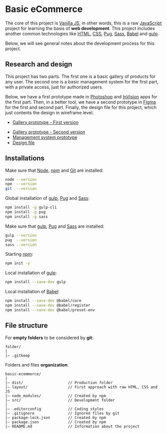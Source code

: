 # Basic eCommerce

The core of this project is [Vanilla JS][VanillaJS], in other words, this is a raw [JavaScript][JavaScript] project for learning the basis of **web development**.
This project includes another common technologies like [HTML][HTML], [CSS][CSS], [Pug][Pug], [Sass][Sass], [Babel][Babel] and [gulp][gulp].

Below, we will see general notes about the development process for this project.

## Research and design

This project has two parts. The first one is a basic gallery of products for any user. The second one is a basic management system for the first part, with a private access, just for authorized users.

Below, we have a first prototype made in [Photoshop][Photoshop] and [InVision][InVision] apps for the first part. Then, in a better tool, we have a second prototype in [Figma][Figma] for the first and second part. Finally, the design file for this project, which just contents the design in wireframe level.

- [Gallery prototype - First version](https://invis.io/RDSCSNI6ZKT#/366546754_Wireframe_-_Home)
<!-- TODO: -->
- [Gallery prototype - Second version]()
- [Management system prototype]()
- [Design file]()

## Installations

Make sure that [Node][Node], [npm][npm] and [Git][Git] are installed:

```bash
node --version
npm  --version
git  --version
```

Global installation of [gulp], [Pug] and [Sass]:

```bash
npm install -g gulp-cli
npm install -g pug
npm install -g sass
```

Make sure that [gulp][gulp], [Pug][Pug] and [Sass][Sass] are installed:

```bash
gulp --version
pug  --version
sass --version
```

Starting [npm][npm]:

```bash
npm init -y
```

Local installation of [gulp]:

```bash
npm install --save-dev gulp
```

Local installation of [Babel]:

```bash
npm install --save-dev @babel/core
npm install --save-dev @babel/register
npm install --save-dev @babel/preset-env
```

<!-- Installation of [gulp] plugins:

```bash
# npm install --save-dev gulp-babel
# npm install --save-dev gulp-terser
# npm install --save-dev gulp-concat

# npm install --save-dev gulp-htmlmin

# npm install --save-dev gulp-postcss
# npm install --save-dev gulp-cssnano
# npm install --save-dev gulp-autoprefixer

# npm install --save-dev gulp-pug

# npm install --save-dev gulp-sass
# npm install --save-dev gulp-purgecss

# npm install --save-dev gulp-cache-bust
# npm install --save-dev gulp-imagemin
# npm install --save-dev browser-sync
# npm install --save-dev gulp-plumber

# npm install --save-dev gulp-rename
# npm install --save-dev @cedx/gulp-php-minify

# npm install --save-dev eslint
# npm install --save-dev gulp-eslint

# npx eslint --init
# .eslintrc.json
``` -->

## File structure

For **empty folders** to be considered by **git**:

```
folder/
|
|— .gitkeep
```

Folders and files **organization**:

```
basic-ecommerce/
|
|— dist/                    // Production folder
|— layout/                  // First approach with raw HTML, CSS and JS
|— node_modules/            // Created by npm
|— src/                     // Development folder
|
|— .editorconfig            // Coding styles
|— .gitignore               // Ignored files by git
|— package-lock.json        // Created by npm
|— package.json             // Created by npm
|— README.md                // Information about the project
```

<!--
|— .babelrc                 // Para la sintaxis de ES6
|— .browserslistrc          // Automatizar los respaldos de JS
|— .eslintrc.json           // Configuración de la sintaxis JS
|— .htaccess                // Redirección a la aplicación (Sólo local)
|— composer.json            // Creado con composer
|— composer.lock            // Creado con composer
|— composer.phar            // Creado con composer
|— gulpfile.babel.js        // Tareas de gulp
|— gulpfile.mjs             // Tareas de gulp
-->

<!--
|— database/                // Bases de datos
|
|— dist/                    // Lo que se subirá al servidor
|   |
|   |— app/                 // Lo que correrá en el servidor
|   |   |
|   |   |— config/          // Constantes globales del proyecto
|   |   |— controllers/     // Controladores
|   |   |— helpers/         // Utilitarios
|   |   |— libraries/       // Clases base del proyecto
|   |   |— models/          // Modelos
|   |   |— vendor/          // Librerías de terceros
|   |   |— views/           // Vistas
|   |
|   |— public/              // Lo que correrá en el cliente
|       |
|       |— assets/          // Imágenes, íconos, etc.
|       |— css/
|       |— data/
|       |— js/
|
|
|— src/                     // Directorio de desarrollo front-end
|   |
|   |— sass/
|   |   |
|   |   |— base/
|   |   |— components/
|   |   |— config/
|   |   |— layout/
|   |   |— mixins/
|   |
|   |— scripts/
|   |
|   |— views/
|       |
|       |— components/      // Mixins
|       |— config/          // Variables y constantes globales
|       |— includes/        // Contenido listo para todas las páginas
|       |— pages/           // Páginas listas para compilación
|       |— sections/        // Contenido listo para algunas páginas
|       |— templates/       // Estructura general de las páginas
|
|— vendor/
-->

<!-------------------------------------------------------------------------
 !  Links
-------------------------------------------------------------------------->

[VanillaJS]:    http://vanilla-js.com/

[Photoshop]:    https://www.adobe.com/la/products/photoshop.html
[InVision]:     https://www.invisionapp.com/
[Figma]:        https://www.figma.com/

[HTML]:         https://developer.mozilla.org/en-US/docs/Web/HTML
[CSS]:          https://developer.mozilla.org/en-US/docs/Web/CSS
[JavaScript]:   https://developer.mozilla.org/en-US/docs/Web/JavaScript

[Node]:         https://nodejs.org/es/
[npm]:          https://www.npmjs.com/
[Git]:          https://git-scm.com/

[Pug]:          https://pugjs.org/api/getting-started.html
[Sass]:         https://sass-lang.com/
[gulp]:         https://gulpjs.com/

[Babel]:        https://babeljs.io/
